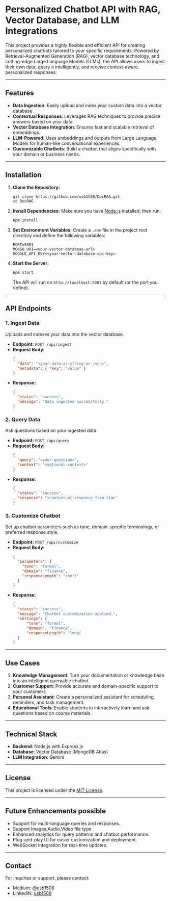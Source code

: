 
# Personalized Chatbot API with RAG, Vector Database, and LLM Integrations

This project provides a highly flexible and efficient API for creating personalized chatbots tailored to your specific requirements. Powered by Retrieval-Augmented Generation (RAG), vector database technology, and cutting-edge Large Language Models (LLMs), the API allows users to ingest their own data, query it intelligently, and receive context-aware, personalized responses.

---

## Features

- **Data Ingestion**: Easily upload and index your custom data into a vector database.
- **Contextual Responses**: Leverages RAG techniques to provide precise answers based on your data.
- **Vector Database Integration**: Ensures fast and scalable retrieval of embeddings.
- **LLM-Powered**: Uses embeddings and outputs from Large Language Models for human-like conversational experiences.
- **Customizable Chatbots**: Build a chatbot that aligns specifically with your domain or business needs.

---

## Installation

1. **Clone the Repository:**

   ```bash
   git clone https://github.com/usb1508/DocRAG.git
   cd DocRAG
   ```

2. **Install Dependencies:**
   Make sure you have [Node.js](https://nodejs.org/) installed, then run:

   ```bash
   npm install
   ```

3. **Set Environment Variables:**
   Create a `.env` file in the project root directory and define the following variables:

   ```env
   PORT=5001
   MONGO_URI=<your-vector-database-url>
   GOOGLE_API_KEY=<your-vector-database-api-key>
   ```

4. **Start the Server:**

   ```bash
   npm start
   ```

   The API will run on `http://localhost:5001` by default (or the port you define).

---

## API Endpoints

### 1. **Ingest Data**

Uploads and indexes your data into the vector database.

- **Endpoint:** `POST /api/ingest`
- **Request Body:**
  ```json
  {
    "data": "<your-data-as-string-or-json>",
    "metadata": { "key": "value" }
  }
  ```
- **Response:**
  ```json
  {
    "status": "success",
    "message": "Data ingested successfully."
  }
  ```

### 2. **Query Data**

Ask questions based on your ingested data.

- **Endpoint:** `POST /api/query`
- **Request Body:**
  ```json
  {
    "query": "<your-question>",
    "context": "<optional-context>"
  }
  ```
- **Response:**
  ```json
  {
    "status": "success",
    "response": "<contextual-response-from-llm>"
  }
  ```

### 3. **Customize Chatbot**

Set up chatbot parameters such as tone, domain-specific terminology, or preferred response style.

- **Endpoint:** `POST /api/customize`
- **Request Body:**
  ```json
  {
    "parameters": {
      "tone": "formal",
      "domain": "finance",
      "responseLength": "short"
    }
  }
  ```
- **Response:**
  ```json
  {
    "status": "success",
    "message": "Chatbot customization applied.",
	"settings": {
        "tone": "formal",
        "domain": "finance",
        "responseLength": "long"
    }
  }
  ```

---

## Use Cases

1. **Knowledge Management**: Turn your documentation or knowledge base into an intelligent queryable chatbot.
2. **Customer Support**: Provide accurate and domain-specific support to your customers.
3. **Personal Assistant**: Create a personalized assistant for scheduling, reminders, and task management.
4. **Educational Tools**: Enable students to interactively learn and ask questions based on course materials.

---

## Technical Stack

- **Backend**: Node.js with Express.js
- **Database**: Vector Database (MongoDB Atlas)
- **LLM Integration**: Gemini

---

## License

This project is licensed under the [MIT License](./LICENSE).

---

## Future Enhancements possible

- Support for multi-language queries and responses.
- Support Images,Audio,Video file type
- Enhanced analytics for query patterns and chatbot performance.
- Plug-and-play UI for easier customization and deployment.
- WebSocket integration for real-time updates.

---

## Contact

For inquiries or support, please contact:

- Medium: [@usb1508](https://medium.com/@usb1508)
- LinkedIN: [usb1508](https://www.linkedin.com/in/usb1508/)
